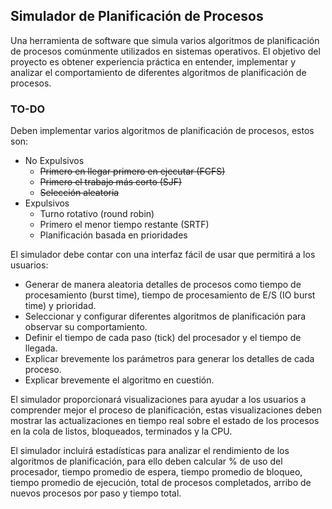 ## Simulador de Planificación de Procesos 

Una herramienta de software que simula varios algoritmos de planificación de procesos comúnmente utilizados en sistemas operativos. El objetivo del proyecto es obtener experiencia práctica en entender, implementar y analizar el comportamiento de diferentes algoritmos de planificación de procesos.

### TO-DO

Deben implementar varios algoritmos de planificación de procesos, estos son:

- No Expulsivos
    - ~~Primero en llegar primero en ejecutar (FCFS)~~
    - ~~Primero el trabajo más corto (SJF)~~
    - ~~Selección aleatoria~~
- Expulsivos
    - Turno rotativo (round robin)
    - Primero el menor tiempo restante (SRTF)
    - Planificación basada en prioridades

El simulador debe contar con una interfaz fácil de usar que permitirá a los usuarios:

- Generar de manera aleatoria detalles de procesos como tiempo de procesamiento (burst time), tiempo de procesamiento de E/S (IO burst time) y prioridad.
- Seleccionar y configurar diferentes algoritmos de planificación para observar su comportamiento.
- Definir el tiempo de cada paso (tick) del procesador y el tiempo de llegada.
- Explicar brevemente los parámetros para generar los detalles de cada proceso.
- Explicar brevemente el algoritmo en cuestión.


El simulador proporcionará visualizaciones para ayudar a los usuarios a comprender mejor el proceso de planificación, estas visualizaciones deben mostrar las actualizaciones en tiempo real sobre el estado de los procesos en la cola de listos, bloqueados, terminados y la CPU.

El simulador incluirá estadísticas para analizar el rendimiento de los algoritmos de planificación, para ello deben calcular % de uso del procesador, tiempo promedio de espera, tiempo promedio de bloqueo, tiempo promedio de ejecución, total de procesos completados, arribo de nuevos procesos por paso y tiempo total. 
